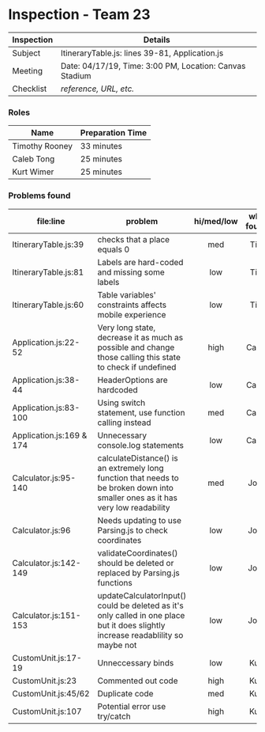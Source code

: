 # Inspection - Team 23 

| Inspection | Details |
| ----- | ----- |
| Subject | ItineraryTable.js: lines 39-81, Application.js |
| Meeting | Date: 04/17/19, Time: 3:00 PM, Location: Canvas Stadium |
| Checklist | *reference, URL, etc.* |

### Roles

| Name | Preparation Time |
| ---- | ---- |
| Timothy Rooney | 33 minutes |
| Caleb Tong | 25 minutes |
|  Kurt Wimer | 25 minutes |

### Problems found

| file:line | problem | hi/med/low | who found | github#  |
| --- | --- | :---: | :---: | --- |
| ItineraryTable.js:39 | checks that a place equals 0 | med | Tim | #306 |
| ItineraryTable.js:81 | Labels are hard-coded and missing some labels | low | Tim | #269 |
| ItineraryTable.js:60 | Table variables' constraints affects mobile experience | low | Tim | #296 |
| Application.js:22-52 | Very long state, decrease it as much as possible and change those calling this state to check if undefined | high | Caleb |  |
| Application.js:38-44 | HeaderOptions are hardcoded | low | Caleb |  |
| Application.js:83-100 | Using switch statement, use function calling instead | med | Caleb |  |
| Application.js:169 & 174 | Unnecessary console.log statements | low | Caleb |  |
| Calculator.js:95-140 | calculateDistance() is an extremely long function that needs to be broken down into smaller ones as it has very low readability | med | Josh |  |
| Calculator.js:96 | Needs updating to use Parsing.js to check coordinates | low | Josh |  |
| Calculator.js:142-149 | validateCoordinates() should be deleted or replaced by Parsing.js functions | low | Josh |  |
| Calculator.js:151-153 | updateCalculatorInput() could be deleted as it's only called in one place but it does slightly increase readablility so maybe not | low | Josh |  |
| CustomUnit.js:17-19 | Unneccessary binds | low | Kurt | |
| CustomUnit.js:23 | Commented out code | high | Kurt |  |
| CustomUnit.js:45/62 | Duplicate code | med | Kurt |  |
| CustomUnit.js:107 | Potential error use try/catch | high | Kurt |  |
